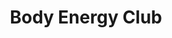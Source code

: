 ---
title: "Body Energy Club"
url: /vancouver/body-energy-club-west-hastings-street/
shop: Nahrungsergänzung
---